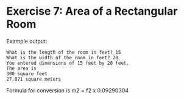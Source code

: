 # Exercise 7: Area of a Rectangular Room

Example output:

```
What is the length of the room in feet? 15
What is the width of the room in feet? 20
You entered dimensions of 15 feet by 20 feet.
The area is
300 square feet
27.871 square meters
```

Formula for conversion is m2 = f2 x 0.09290304
